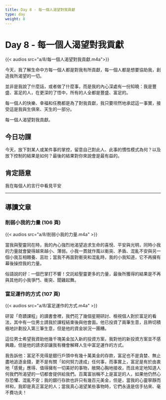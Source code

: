 ```yaml
---
title: Day 8 - 每一個人渴望對我貢獻
type: day
weight: 8
---
```


# Day 8 - 每一個人渴望對我貢獻

{{< audios src="a/8/每一個人渴望對我貢獻.m4a">}}

今天，我了解生命中方每一個人都是對我有所貢獻，每一個人都是想要協助我，創造我所渴望的一切。

並非是我說了什麼話，或者做了什麼事，而是我的內心深處有一份知曉：我是豐盛、富足的人，在更深的了悟中，所有的人全都是豐盛、富足的。

每一個人的快樂、幸福和任務都是為了對我貢獻，我只要坦然地承認這一事實，接受這是我與生俱來、天生的一部分。

每一個人渴望對我貢獻。

## 今日功課

今天，放下對某人或某件事的掌控，留意自己對此人、此事的慣性模式為何？以及放下控制的結果是如何？最後的結果對你來說會是最有益的。

## 肯定語意

我在每個人的言行中看見平安

---

## 導讀文章

### 削弱小我的力量 (106 頁)

{{< audios src="a/8/削弱小我的力量.m4a" >}}

當我與聖靈同在時，我的內心強烈地渴望追求生命的喜悅、平安與光明，同時小我的力量就會變得越來越小、薄弱。小我一貫就作風以衝突、矛盾、混亂不安與另一個小我互相餵養、茁壯；當我不再面對衝突和混亂時，我的小我知道，它不再擁有幕後操控我的力量。

俗語說的好：一個巴掌打不響！交託給聖靈更多的力量，最後所獲得的結果是不再與其他的小我爭鬥、衝突、聞雞起舞。

### 富足運作的方式 (107 頁)

{{< audios src="a/8/富足運作的方式.m4a" >}}

研習「奇蹟課程」的讀書會裡，我們花了幾個星期研討、檢視個人對於富足的看法，其中有一位男士請我於課程結束後與他會面。他已投資了兩筆生意，且熱切積極地計劃投入第三筆生意，但是他的資金狀況一團糟。

這位男士希望我資助他幾千塊美金加入新的投資方案，我對他的新投資方案並不感興趣，但是他的請求卻讓我有機會解釋人生中富足運作的方式。

我告訴他：富足不見得是銀行戶頭中有幾十萬美金的存款，富足也不是貪婪、無止盡地追逐金錢，更不是有關「如何努力達成」任何事，而事實上，富足是有於由衷地「感覺」應得、值得擁有一切美好的事物，敞開心胸地接收，而且肯定地知道人何我們所渴望的一切都會提供給我們。百萬富翁稱不上是富足的人，如果他仍然心存恐懼、混亂不安；我的銀行存款也許只有幾百元美金，但是，當我的心靈寧靜而祥和，我即是真正富足的人；當我真心渴望某些事物時，它們永遠是信手拈來、毫不費功夫！
